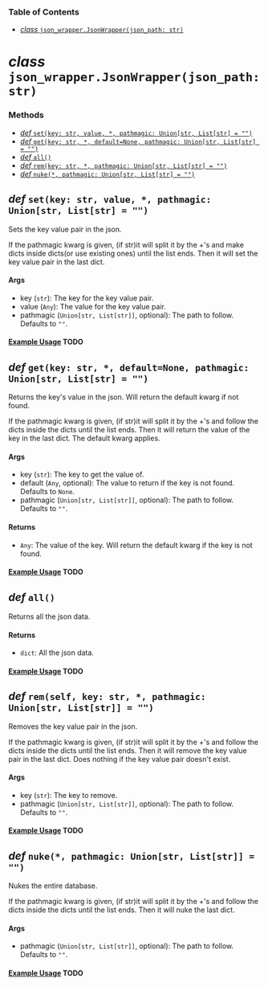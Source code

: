 ### Table of Contents
* [*class* `json_wrapper.JsonWrapper(json_path: str)`](https://github.com/RGBCube/json-wrapper/tree/main/docs#class-json_wrapperjsonwrapperjson_path-str)
# *class* `json_wrapper.JsonWrapper(json_path: str)`

### Methods
* [*def* `set(key: str, value, *, pathmagic: Union[str, List[str] = "")`](https://github.com/RGBCube/json-wrapper/tree/main/docs#def-setkey-str-value--pathmagic-unionstr-liststr--)
* [*def* `get(key: str, *, default=None, pathmagic: Union[str, List[str] = "")`](https://github.com/RGBCube/json-wrapper/tree/main/docs#def-getkey-str--defaultnone-pathmagic-unionstr-liststr--)
* [*def* `all()`](https://github.com/RGBCube/json-wrapper/tree/main/docs#def-all)
* [*def* `rem(key: str, *, pathmagic: Union[str, List[str] = "")`](https://github.com/RGBCube/json-wrapper/tree/main/docs#def-remself-key-str--pathmagic-unionstr-liststr--)
* [*def* `nuke(*, pathmagic: Union[str, List[str] = "")`](https://github.com/RGBCube/json-wrapper/blob/main/docs/README.md#def-nuke-pathmagic-unionstr-liststr--)

## *def* `set(key: str, value, *, pathmagic: Union[str, List[str] = "")`
Sets the key value pair in the json.

If the pathmagic kwarg is given, (if str)it will split it by the +'s and make dicts inside dicts(or use existing ones) until the list ends. Then it will set the key value pair in the last dict.

#### Args
* key (`str`): The key for the key value pair.
* value (`Any`): The value for the key value pair.
* pathmagic (`Union[str, List[str]]`, optional): The path to follow. Defaults to `""`.

#### [Example Usage]() TODO

## *def* `get(key: str, *, default=None, pathmagic: Union[str, List[str] = "")`
Returns the key's value in the json. Will return the default kwarg if not found.

If the pathmagic kwarg is given, (if str)it will split it by the +'s and follow the dicts inside the dicts until the list ends. Then it will return the value of the key in the last dict. The default kwarg applies.

#### Args
* key (`str`): The key to get the value of.
* default (`Any`, optional): The value to return if the key is not found. Defaults to `None`.
* pathmagic (`Union[str, List[str]]`, optional): The path to follow. Defaults to `""`.

#### Returns
* `Any`: The value of the key. Will return the default kwarg if the key is not found.

#### [Example Usage]() TODO

## *def* `all()`
Returns all the json data.

#### Returns
* `dict`: All the json data.

#### [Example Usage]() TODO

## *def* `rem(self, key: str, *, pathmagic: Union[str, List[str]] = "")`
Removes the key value pair in the json.

If the pathmagic kwarg is given, (if str)it will split it by the +'s and follow the dicts inside the dicts until the list ends. Then it will remove the key value pair in the last dict. Does nothing if the key value pair doesn't exist.

#### Args
* key (`str`): The key to remove.
* pathmagic (`Union[str, List[str]]`, optional): The path to follow. Defaults to `""`.

#### [Example Usage]() TODO

## *def* `nuke(*, pathmagic: Union[str, List[str]] = "")`
Nukes the entire database.

If the pathmagic kwarg is given, (if str)it will split it by the +'s and follow the dicts inside the dicts until the list ends. Then it will nuke the last dict.

#### Args
* pathmagic (`Union[str, List[str]]`, optional): The path to follow. Defaults to `""`.

#### [Example Usage]() TODO
